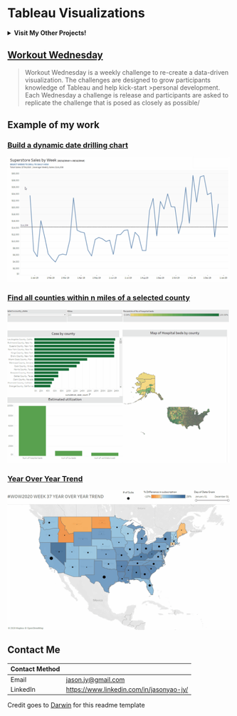 # Tableau Visualizations

<details><summary><strong>Visit My Other Projects!</strong></summary> 
<br>

1. Personal Projects
    - Data Analysis
      - [Olympic history](https://github.com/JasonYao3/120-years-of-Olympic-history)
      - [Goodreads book](https://github.com/JasonYao3/Goodreads_books)
      
</details>

## [Workout Wednesday](http://www.workout-wednesday.com)
>Workout Wednesday is a weekly challenge to re-create a data-driven visualization. The challenges are designed to grow participants knowledge of Tableau and help kick-start >personal development. Each Wednesday a challenge is release and participants are asked to replicate the challenge that is posed as closely as possible/

## Example of my work

### [Build a dynamic date drilling chart](https://github.com/JasonYao3/Tableau-Visualization/tree/master/Workout_Wednesday/Week%2019)
<img src= "https://github.com/JasonYao3/Tableau-Visualization/blob/master/Workout_Wednesday/Week%2019/WOW%20Week19.gif" width="500">

### [Find all counties within n miles of a selected county](https://github.com/JasonYao3/Tableau-Visualization/tree/master/Workout_Wednesday/Week%2036)
<img src= "https://github.com/JasonYao3/Tableau-Visualization/blob/master/Workout_Wednesday/Week%2036/WOW%20Week36.gif" width="500">

### [Year Over Year Trend](https://github.com/JasonYao3/Tableau-Visualization/blob/master/Workout_Wednesday/Week%2037/week%2037.gif)
<img src= "https://github.com/JasonYao3/Tableau-Visualization/blob/master/Workout_Wednesday/Week%2037/week%2037.gif" width="500">

## Contact Me

| Contact Method |  |
| --- | --- |
| Email | jason.jy@gmail.com |
| LinkedIn | https://www.linkedin.com/in/jasonyao-jy/ |

Credit goes to [Darwin](https://github.com/darwin-a) for this readme template
